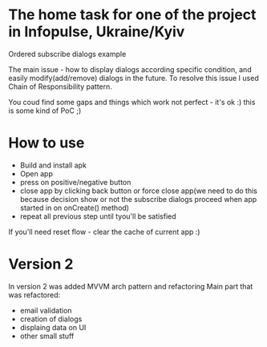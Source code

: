 # The home task for one of the project in Infopulse, Ukraine/Kyiv
Ordered subscribe dialogs example

The main issue - how to display dialogs according specific condition, and easily modify(add/remove) dialogs in the future.
To resolve this issue I used Chain of Responsibility pattern.

You coud find some gaps and things which work not perfect - it's ok :) this is some kind of PoC ;)

# How to use
- Build and install apk
- Open app
- press on positive/negative button
- close app by clicking back button or force close app(we need to do this because decision show or not the subscribe dialogs proceed when app started in on onCreate() method)
- repeat all previous step until tyou'll be satisfied

If you'll need reset flow - clear the cache of current app :)


# Version 2
In version 2 was added MVVM arch pattern and refactoring
Main part that was refactored:
- email validation
- creation of dialogs
- displaing data on UI
- other small stuff
